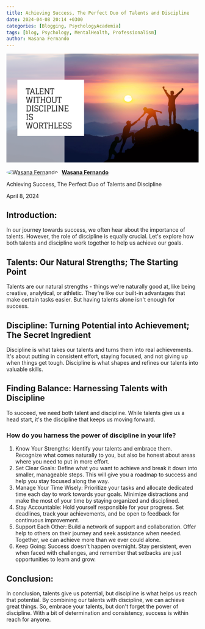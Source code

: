 ```yaml
---
title: Achieving Success, The Perfect Duo of Talents and Discipline
date: 2024-04-08 20:14 +0300
categories: [Blogging, PsychologyAcademia]
tags: [blog, Psychology, MentalHealth, Professionalism]
author: Wasana Fernando
---
```


![Desktop View](assets/1712546795513.png)


<div style="display: flex; align-items: center;">
  <a href="https://www.linkedin.com/in/wasana-fernando-37870295/" target="_blank">
    <img src="https://media.licdn.com/dms/image/v2/D4D03AQGqmZMF-iRUqA/profile-displayphoto-shrink_200_200/B4DZZtGoXmGcAY-/0/1745587183368?e=1755734400&v=beta&t=vnDv5XHSj2TDWWcWCZklt1uhS4tbSnotW3C0_AVa1y0" alt="Wasana Fernando" width="50" height="50" style="border-radius: 50%; margin-right: 10px;">
  </a>
  <a href="https://www.linkedin.com/in/wasana-fernando-37870295/" target="_blank" style="font-weight: bold;">Wasana Fernando</a>
</div>




Achieving Success, The Perfect Duo of Talents and Discipline

April 8, 2024

Introduction:
-------------

In our journey towards success, we often hear about the importance of talents. However, the role of discipline is equally crucial. Let's explore how both talents and discipline work together to help us achieve our goals.

Talents: Our Natural Strengths; The Starting Point
--------------------------------------------------

Talents are our natural strengths - things we're naturally good at, like being creative, analytical, or athletic. They're like our built-in advantages that make certain tasks easier. But having talents alone isn't enough for success.

Discipline: Turning Potential into Achievement; The Secret Ingredient
---------------------------------------------------------------------

Discipline is what takes our talents and turns them into real achievements. It's about putting in consistent effort, staying focused, and not giving up when things get tough. Discipline is what shapes and refines our talents into valuable skills.

Finding Balance: Harnessing Talents with Discipline
---------------------------------------------------

To succeed, we need both talent and discipline. While talents give us a head start, it's the discipline that keeps us moving forward.

### How do you harness the power of discipline in your life?

1.  Know Your Strengths:  Identify your talents and embrace them. Recognize what comes naturally to you, but also be honest about areas where you need to put in more effort.
2.  Set Clear Goals:  Define what you want to achieve and break it down into smaller, manageable steps. This will give you a roadmap to success and help you stay focused along the way.
3.  Manage Your Time Wisely:  Prioritize your tasks and allocate dedicated time each day to work towards your goals. Minimize distractions and make the most of your time by staying organized and disciplined.
4.  Stay Accountable:  Hold yourself responsible for your progress. Set deadlines, track your achievements, and be open to feedback for continuous improvement.
5.  Support Each Other:  Build a network of support and collaboration. Offer help to others on their journey and seek assistance when needed. Together, we can achieve more than we ever could alone.
6.  Keep Going:  Success doesn't happen overnight. Stay persistent, even when faced with challenges, and remember that setbacks are just opportunities to learn and grow.

Conclusion:
-----------

In conclusion, talents give us potential, but discipline is what helps us reach that potential. By combining our talents with discipline, we can achieve great things. So, embrace your talents, but don't forget the power of discipline. With a bit of determination and consistency, success is within reach for anyone.